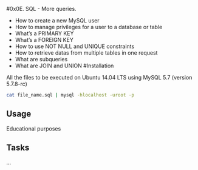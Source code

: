 #0x0E. SQL - More queries.

- How to create a new MySQL user
- How to manage privileges for a user to a database or table
- What’s a PRIMARY KEY
- What’s a FOREIGN KEY
- How to use NOT NULL and UNIQUE constraints
- How to retrieve datas from multiple tables in one request
- What are subqueries
- What are JOIN and UNION
#Installation

All the files to be executed on Ubuntu 14.04 LTS using MySQL 5.7 (version 5.7.8-rc)

```bash
cat file_name.sql | mysql -hlocalhost -uroot -p
```

## Usage

Educational purposes

## Tasks
...

